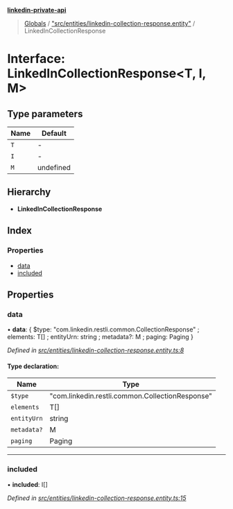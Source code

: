**[linkedin-private-api](../README.md)**

> [Globals](../globals.md) / ["src/entities/linkedin-collection-response.entity"](../modules/_src_entities_linkedin_collection_response_entity_.md) / LinkedInCollectionResponse

# Interface: LinkedInCollectionResponse<T, I, M\>

## Type parameters

| Name | Default   |
| ---- | --------- |
| `T`  | -         |
| `I`  | -         |
| `M`  | undefined |

## Hierarchy

- **LinkedInCollectionResponse**

## Index

### Properties

- [data](_src_entities_linkedin_collection_response_entity_.linkedincollectionresponse.md#data)
- [included](_src_entities_linkedin_collection_response_entity_.linkedincollectionresponse.md#included)

## Properties

### data

• **data**: { $type: \"com.linkedin.restli.common.CollectionResponse\" ; elements: T[] ; entityUrn: string ; metadata?: M ; paging: Paging }

_Defined in [src/entities/linkedin-collection-response.entity.ts:8](https://github.com/eilonmore/linkedin-private-api/blob/354b20a/src/entities/linkedin-collection-response.entity.ts#L8)_

#### Type declaration:

| Name        | Type                                              |
| ----------- | ------------------------------------------------- |
| `$type`     | \"com.linkedin.restli.common.CollectionResponse\" |
| `elements`  | T[]                                               |
| `entityUrn` | string                                            |
| `metadata?` | M                                                 |
| `paging`    | Paging                                            |

---

### included

• **included**: I[]

_Defined in [src/entities/linkedin-collection-response.entity.ts:15](https://github.com/eilonmore/linkedin-private-api/blob/354b20a/src/entities/linkedin-collection-response.entity.ts#L15)_
